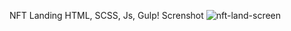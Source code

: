 NFT Landing HTML, SCSS, Js, Gulp! 
Screnshot ![nft-land-screen](https://user-images.githubusercontent.com/107246526/226020328-f9c25cbf-8b94-49c8-909a-57d49e1e2479.jpeg)
